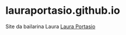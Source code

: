 # lauraportasio.github.io
Site da bailarina Laura
<a href="https://lauraportasio.github.io/">Laura Portasio</a>
